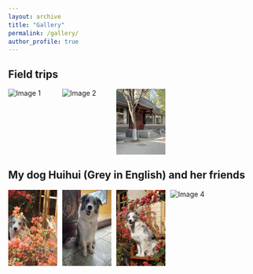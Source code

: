 ```yaml
---
layout: archive
title: "Gallery"
permalink: /gallery/
author_profile: true
---
```


## Field trips

<div style="display: flex; flex-wrap: wrap; gap: 10px;">
  <img src="/images/f1.png" alt="Image 1" style="width: 100px; height: auto;">
  <img src="/images/f2.png" alt="Image 2" style="width: 100px; height: auto;">
  <img src="/images/f3.png" alt="Image 3" style="width: 100px; height: auto;">
</div>

## My dog Huihui (Grey in English) and her friends

<div style="display: flex; flex-wrap: wrap; gap: 10px;">
  <img src="/images/h1.png" alt="Image 1" style="width: 100px; height: auto;">
  <img src="/images/h2.png" alt="Image 2" style="width: 100px; height: auto;">
  <img src="/images/h3.png" alt="Image 3" style="width: 100px; height: auto;">
  <img src="/images/h7.png" alt="Image 4" style="width: 100px; height: auto;">
</div>
